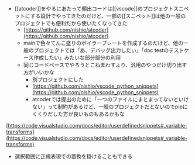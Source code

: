 
- [[atcoder]]をやるにあたって頻出コードは[[vscode]]のプロジェクトスニペットにする設計でやってきたのだけど、一部の[[スニペット]]は他の一般のプロジェクトでも便利だから使いたくなってきた
    - [https://github.com/nishio/atcoder](https://github.com/nishio/atcoder)
    - mainで色々てんこ盛りのボイラープレートを作成するのだけど、他の一般のプロジェクトでは「あ、デバッグ出力したい」「doc testのテストケース作成したい」みたいな部分部分の利用
    - 同じコードベースでやろうとこねまわすより、汎用のやつだけ切り出す方がいいかな
        - 別プロジェクトにした
        - [https://github.com/nishio/vscode_python_snippets](https://github.com/nishio/vscode_python_snippets)
        - atcoderでは提出のために「一つのファイルにまとまってないといけない」って制約があるけど、一般のプロジェクトだとないのでpipにくくりだした方が良いものもあるかもな

[https://code.visualstudio.com/docs/editor/userdefinedsnippets#_variable-transforms](https://code.visualstudio.com/docs/editor/userdefinedsnippets#_variable-transforms)
- 選択範囲に正規表現での置換を掛けることもできる
